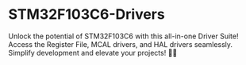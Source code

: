 # STM32F103C6-Drivers
Unlock the potential of STM32F103C6 with this all-in-one Driver Suite! Access the Register File, MCAL drivers, and HAL drivers seamlessly. Simplify development and elevate your projects! 🚀🧰
